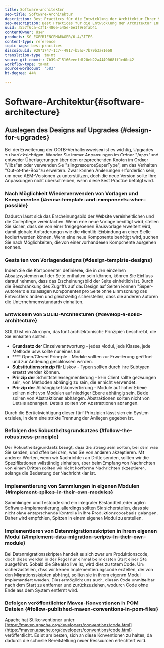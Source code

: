 ```yaml
---
title: Software-Architektur
seo-title: Software-Architektur
description: Best Practices für die Entwicklung der Architektur Ihrer Software
seo-description: Best Practices für die Entwicklung der Architektur Ihrer Software
uuid: a557f6ca-c3f1-486e-a45e-6e1f986fab41
contentOwner: User
products: SG_EXPERIENCEMANAGER/6.4/SITES
content-type: reference
topic-tags: best-practices
discoiquuid: 92971747-1c74-4917-b5a0-7b79b3ae1e68
translation-type: tm+mt
source-git-commit: 7b39a715166eeefdf20eb22a4449068ff1ed0e42
workflow-type: tm+mt
source-wordcount: '583'
ht-degree: 44%

---
```



# Software-Architektur{#software-architecture}

## Auslegen des Designs auf Upgrades {#design-for-upgrades}

Bei der Erweiterung der OOTB-Verhaltensweisen ist es wichtig, Upgrades zu berücksichtigen. Wenden Sie immer Anpassungen im Ordner &quot;/apps&quot;und entweder Überlagerungen über den entsprechenden Knoten im Ordner &quot;/libs&quot;an oder verwenden Sie &quot;sling:resourceSuperType&quot;, um das Verhalten &quot;Out-of-the-Box&quot;zu erweitern. Zwar können Änderungen erforderlich sein, um neue AEM-Versionen zu unterstützen, doch die neue Version sollte Ihre Anpassungen nicht überschreiben, wenn diese Best Practice befolgt wird.

### Nach Möglichkeit Wiederverwenden von Vorlagen und Komponenten {#reuse-template-and-components-when-possible}

Dadurch lässt sich das Erscheinungsbild der Website vereinheitlichen und die Codepflege vereinfachen. Wenn eine neue Vorlage benötigt wird, stellen Sie sicher, dass sie von einer freigegebenen Basisvorlage erweitert wird, damit globale Anforderungen wie die clientlib-Einbindung an einer Stelle kodiert werden können. Wenn eine neue Komponente benötigt wird, suchen Sie nach Möglichkeiten, die von einer vorhandenen Komponente ausgehen können.

### Gestalten von Vorlagendesigns {#design-template-designs}

Indem Sie die Komponenten definieren, die in den einzelnen Absatzsystemen auf der Seite enthalten sein können, können Sie Einfluss darauf nehmen, dass das Erscheinungsbild der Seite einheitlich ist. Durch die Beschränkung des Zugriffs auf das Design auf Seiten können &quot;Super-Autoren&quot;die zulässigen Komponenten pro Seite ohne Einmischung des Entwicklers ändern und gleichzeitig sicherstellen, dass die anderen Autoren die Unternehmensstandards einhalten.

### Entwickeln von SOLID-Architekturen {#develop-a-solid-architecture}

SOLID ist ein Akronym, das fünf architektonische Prinzipien beschreibt, die Sie einhalten sollten:

* **Grundsatz der** Einzelverantwortung - jedes Modul, jede Klasse, jede Methode usw. sollte nur eines tun.
* **** Open/Closed Principle - Module sollten zur Erweiterung geöffnet und zur Änderung geschlossen werden.
* **Substitutionsprinzip für** Liskov - Typen sollten durch ihre Subtypen ersetzt werden können.
* **Prinzip der** Schnittstellensegmentierung - kein Client sollte gezwungen sein, von Methoden abhängig zu sein, die er nicht verwendet.
* **Prinzip der** Abhängigkeitskonvertierung - Module auf hoher Ebene sollten nicht von Modulen auf niedriger Ebene abhängig sein. Beide sollten von Abstraktionen abhängen. Abstraktionen sollten nicht von Details abhängen. Details sollten von Abstraktionen abhängen.

Durch die Berücksichtigung dieser fünf Prinzipien lässt sich ein System erzielen, in dem eine strikte Trennung der Anliegen gegeben ist.

### Befolgen des Robustheitsgrundsatzes {#follow-the-robustness-principle}

Der Robustheitsgrundsatz besagt, dass Sie streng sein sollten, bei dem was Sie senden, und offen bei dem, was Sie von anderen akzeptieren. Mit anderen Worten, wenn wir Nachrichten an Dritte senden, sollten wir die Spezifikationen vollständig einhalten, aber beim Empfang von Nachrichten von einem Dritten sollten wir nicht konforme Nachrichten akzeptieren, solange die Bedeutung der Nachricht klar ist.

### Implementierung von Sammlungen in eigenen Modulen {#implement-spikes-in-their-own-modules}

Sammlungen und Testcode sind ein integraler Bestandteil jeder agilen Software-Implementierung, allerdings sollten Sie sicherstellen, dass sie nicht ohne entsprechende Kontrolle in Ihre Produktionscodebasis gelangen. Daher wird empfohlen, Spitzen in einem eigenen Modul zu erstellen.

### Implementieren von Datenmigrationsskripten in ihrem eigenen Modul {#implement-data-migration-scripts-in-their-own-module}

Bei Datenmigrationsskripten handelt es sich zwar um Produktionscode, doch diese werden in der Regel nur einmal beim ersten Start einer Site ausgeführt. Sobald die Site also live ist, wird dies zu totem Code. Um sicherzustellen, dass wir keinen Implementierungscode erstellen, der von den Migrationsskripten abhängt, sollten sie in ihrem eigenen Modul implementiert werden. Dies ermöglicht uns auch, diesen Code unmittelbar nach dem Start zu entfernen und zurückzuziehen, wodurch Code ohne Ende aus dem System entfernt wird.

### Befolgen veröffentlichter Maven-Konventionen in POM-Dateien {#follow-published-maven-conventions-in-pom-files}

Apache hat Stilkonventionen unter [https://maven.apache.org/developers/conventions/code.html](https://maven.apache.org/developers/conventions/code.html) veröffentlicht. Es ist am besten, sich an diese Konventionen zu halten, da dadurch die schnelle Bereitstellung neuer Ressourcen erleichtert wird.
